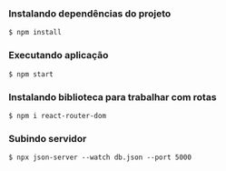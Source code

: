 ### Instalando dependências do projeto
```
$ npm install
```
### Executando aplicação
```
$ npm start
```
### Instalando biblioteca para trabalhar com rotas
```
$ npm i react-router-dom
```
### Subindo servidor
```
$ npx json-server --watch db.json --port 5000
```
